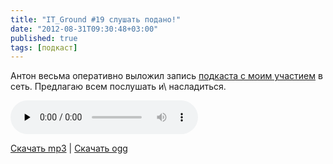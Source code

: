 ```yaml
---
title: "IT_Ground #19 слушать подано!"
date: "2012-08-31T09:30:48+03:00"
published: true
tags: [подкаст]
---
```


Антон весьма оперативно выложил запись [подкаста с моим участием](/post/itground19/) в сеть. Предлагаю всем послушать 
и\ насладиться.

<audio controls="controls" preload="none">
  <source src="/media/IT_Ground__019__2012_08_30.ogg" type="audio/ogg">
  <source src="/media/IT_Ground__019__2012_08_30.mp3" type="audio/mpeg">
  HTML5 Audio не поддерживается.
</audio>

[Скачать mp3](/media/IT_Ground__019__2012_08_30.mp3) |
[Скачать ogg](/media/IT_Ground__019__2012_08_30.ogg)
